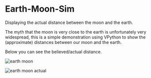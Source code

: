 # Earth-Moon-Sim
Displaying the actual distance between the moon and the earth.

The myth that the moon is very close to the earth is unfortunately very widespread, this is a simple demonstration using VPython to show the (approximate) distances between our moon and the earth.

Below you can see the believed/actual distance.

![earth moon](https://user-images.githubusercontent.com/99096237/213875416-349ae212-352c-40a7-8f00-9a76c41dde20.png)

![earth moon actual](https://user-images.githubusercontent.com/99096237/213875420-3e9d103a-241a-4b78-bc99-c687c2df989b.png)
